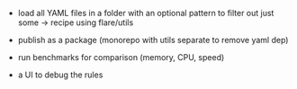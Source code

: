 - load all YAML files in a folder with an optional pattern to filter out just some -> recipe using flare/utils
- publish as a package (monorepo with utils separate to remove yaml dep)

- run benchmarks for comparison (memory, CPU, speed)
- a UI to debug the rules

